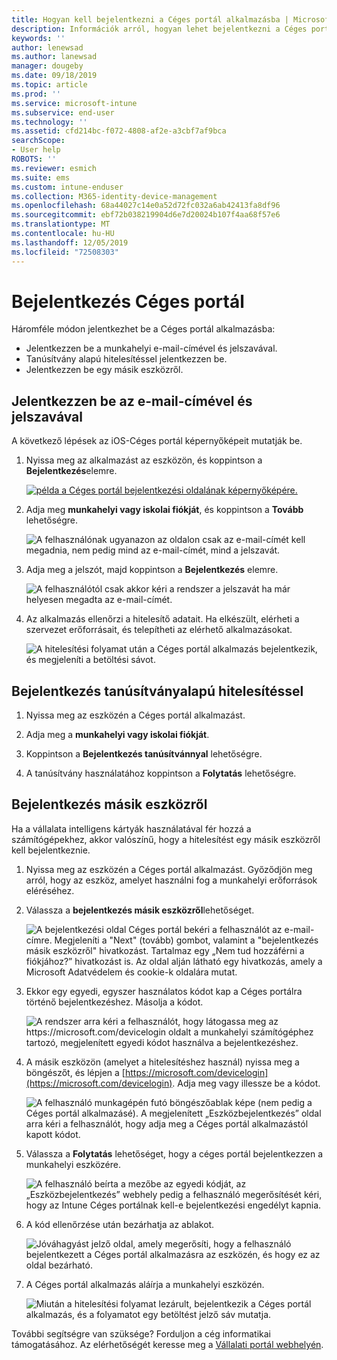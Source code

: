 ```yaml
---
title: Hogyan kell bejelentkezni a Céges portál alkalmazásba | Microsoft Docs
description: Információk arról, hogyan lehet bejelentkezni a Céges portál alkalmazásba különféle platformokon.
keywords: ''
author: lenewsad
ms.author: lanewsad
manager: dougeby
ms.date: 09/18/2019
ms.topic: article
ms.prod: ''
ms.service: microsoft-intune
ms.subservice: end-user
ms.technology: ''
ms.assetid: cfd214bc-f072-4808-af2e-a3cbf7af9bca
searchScope:
- User help
ROBOTS: ''
ms.reviewer: esmich
ms.suite: ems
ms.custom: intune-enduser
ms.collection: M365-identity-device-management
ms.openlocfilehash: 68a44027c14e0a52d72fc032a6ab42413fa8df96
ms.sourcegitcommit: ebf72b038219904d6e7d20024b107f4aa68f57e6
ms.translationtype: MT
ms.contentlocale: hu-HU
ms.lasthandoff: 12/05/2019
ms.locfileid: "72508303"
---
```

# <a name="sign-in-to-company-portal"></a>Bejelentkezés Céges portál  

Háromféle módon jelentkezhet be a Céges portál alkalmazásba:

* Jelentkezzen be a munkahelyi e-mail-címével és jelszavával.  
* Tanúsítvány alapú hitelesítéssel jelentkezzen be.  
* Jelentkezzen be egy másik eszközről.    


## <a name="sign-in-with-your-email-address-and-password"></a>Jelentkezzen be az e-mail-címével és jelszavával
A következő lépések az iOS-Céges portál képernyőképeit mutatják be.  

1. Nyissa meg az alkalmazást az eszközön, és koppintson a **Bejelentkezés**elemre.  

   [![példa a Céges portál bejelentkezési oldalának képernyőképére.](/intune-user-help/media/intune-ios-cp-signin-1908.png)](/intune-user-help/media/intune-ios-cp-signin-lightbox-1908.png#lightbox)  


2. Adja meg **munkahelyi vagy iskolai fiókját**, és koppintson a **Tovább** lehetőségre.

   ![A felhasználónak ugyanazon az oldalon csak az e-mail-címét kell megadnia, nem pedig mind az e-mail-címét, mind a jelszavát.](/intune-user-help/media/cp_ios_aad_signin_after_1804_002.png)

3. Adja meg a jelszót, majd koppintson a **Bejelentkezés** elemre.

   ![A felhasználótól csak akkor kéri a rendszer a jelszavát ha már helyesen megadta az e-mail-címét.](/intune-user-help/media/cp_ios_aad_signin_after_1804_003.png)

4. Az alkalmazás ellenőrzi a hitelesítő adatait. Ha elkészült, elérheti a szervezet erőforrásait, és telepítheti az elérhető alkalmazásokat.  

   ![A hitelesítési folyamat után a Céges portál alkalmazás bejelentkezik, és megjeleníti a betöltési sávot.](/intune-user-help/media/cp_ios_aad_signin_after_1804_004.png)

## <a name="sign-in-with-certificate-based-authentication"></a>Bejelentkezés tanúsítványalapú hitelesítéssel

1. Nyissa meg az eszközén a Céges portál alkalmazást.  

2. Adja meg a **munkahelyi vagy iskolai fiókját**.  

3. Koppintson a **Bejelentkezés tanúsítvánnyal** lehetőségre.  

4. A tanúsítvány használatához koppintson a **Folytatás** lehetőségre.  

## <a name="sign-in-from-another-device"></a>Bejelentkezés másik eszközről

Ha a vállalata intelligens kártyák használatával fér hozzá a számítógépekhez, akkor valószínű, hogy a hitelesítést egy másik eszközről kell bejelentkeznie.  

1. Nyissa meg az eszközén a Céges portál alkalmazást. Győződjön meg arról, hogy az eszköz, amelyet használni fog a munkahelyi erőforrások eléréséhez.       

1. Válassza a **bejelentkezés másik eszközről**lehetőséget.  

   ![A bejelentkezési oldal Céges portál bekéri a felhasználót az e-mail-címre.  Megjeleníti a "Next" (tovább) gombot, valamint a "bejelentkezés másik eszközről" hivatkozást. Tartalmaz egy „Nem tud hozzáférni a fiókjához?” hivatkozást is. Az oldal alján látható egy hivatkozás, amely a Microsoft Adatvédelem és cookie-k oldalára mutat.](/intune-user-help/media/cp_ios_aad_signin_after_1804_005.png)

2. Ekkor egy egyedi, egyszer használatos kódot kap a Céges portálra történő bejelentkezéshez. Másolja a kódot.

   ![A rendszer arra kéri a felhasználót, hogy látogassa meg az https://microsoft.com/devicelogin oldalt a munkahelyi számítógéphez tartozó, megjelenített egyedi kódot használva a bejelentkezéshez.](/intune-user-help/media/cp_ios_aad_signin_after_1804_006.png)

3. A másik eszközön (amelyet a hitelesítéshez használ) nyissa meg a böngészőt, és lépjen a [https://microsoft.com/devicelogin](https://microsoft.com/devicelogin). Adja meg vagy illessze be a kódot.  

   ![A felhasználó munkagépén futó böngészőablak képe (nem pedig a Céges portál alkalmazásé). A megjelenített „Eszközbejelentkezés” oldal arra kéri a felhasználót, hogy adja meg a Céges portál alkalmazástól kapott kódot.](/intune/media/cp_ios_aad_signin_from_another_device_after_1704_004.png)

4. Válassza a __Folytatás__ lehetőséget, hogy a céges portál bejelentkezzen a munkahelyi eszközére.   

   ![A felhasználó beírta a mezőbe az egyedi kódját, az „Eszközbejelentkezés” webhely pedig a felhasználó megerősítését kéri, hogy az Intune Céges portálnak kell-e bejelentkezési engedélyt kapnia.](/intune/media/cp_ios_aad_signin_from_another_device_after_1704_005.png)

5. A kód ellenőrzése után bezárhatja az ablakot.  

   ![Jóváhagyást jelző oldal, amely megerősíti, hogy a felhasználó bejelentkezett a Céges portál alkalmazásra az eszközén, és hogy ez az oldal bezárható.](/intune/media/cp_ios_aad_signin_from_another_device_after_1704_006.png)

6. A Céges portál alkalmazás aláírja a munkahelyi eszközén.  

   ![Miután a hitelesítési folyamat lezárult, bejelentkezik a Céges portál alkalmazás, és a folyamatot egy betöltést jelző sáv mutatja.](/intune-user-help/media/cp_ios_aad_signin_after_1804_007.png)

További segítségre van szüksége? Forduljon a cég informatikai támogatásához. Az elérhetőségét keresse meg a [Vállalati portál webhelyén](https://go.microsoft.com/fwlink/?linkid=2010980).  
